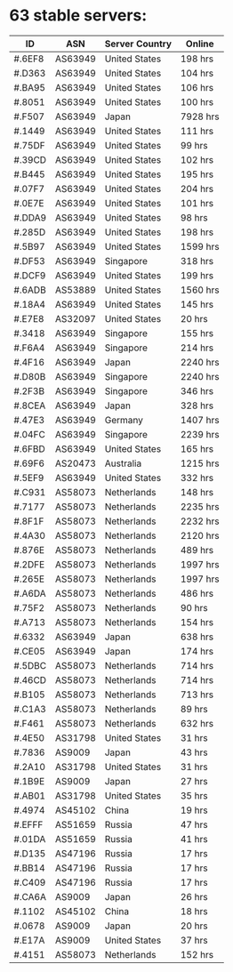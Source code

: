 # 63 stable servers:

| ID | ASN | Server Country | Online |
| ------ | ------ | ------ | ------ |
| #.6EF8 | AS63949 | United States | 198 hrs |
| #.D363 | AS63949 | United States | 104 hrs |
| #.BA95 | AS63949 | United States | 106 hrs |
| #.8051 | AS63949 | United States | 100 hrs |
| #.F507 | AS63949 | Japan | 7928 hrs |
| #.1449 | AS63949 | United States | 111 hrs |
| #.75DF | AS63949 | United States | 99 hrs |
| #.39CD | AS63949 | United States | 102 hrs |
| #.B445 | AS63949 | United States | 195 hrs |
| #.07F7 | AS63949 | United States | 204 hrs |
| #.0E7E | AS63949 | United States | 101 hrs |
| #.DDA9 | AS63949 | United States | 98 hrs |
| #.285D | AS63949 | United States | 198 hrs |
| #.5B97 | AS63949 | United States | 1599 hrs |
| #.DF53 | AS63949 | Singapore | 318 hrs |
| #.DCF9 | AS63949 | United States | 199 hrs |
| #.6ADB | AS53889 | United States | 1560 hrs |
| #.18A4 | AS63949 | United States | 145 hrs |
| #.E7E8 | AS32097 | United States | 20 hrs |
| #.3418 | AS63949 | Singapore | 155 hrs |
| #.F6A4 | AS63949 | Singapore | 214 hrs |
| #.4F16 | AS63949 | Japan | 2240 hrs |
| #.D80B | AS63949 | Singapore | 2240 hrs |
| #.2F3B | AS63949 | Singapore | 346 hrs |
| #.8CEA | AS63949 | Japan | 328 hrs |
| #.47E3 | AS63949 | Germany | 1407 hrs |
| #.04FC | AS63949 | Singapore | 2239 hrs |
| #.6FBD | AS63949 | United States | 165 hrs |
| #.69F6 | AS20473 | Australia | 1215 hrs |
| #.5EF9 | AS63949 | United States | 332 hrs |
| #.C931 | AS58073 | Netherlands | 148 hrs |
| #.7177 | AS58073 | Netherlands | 2235 hrs |
| #.8F1F | AS58073 | Netherlands | 2232 hrs |
| #.4A30 | AS58073 | Netherlands | 2120 hrs |
| #.876E | AS58073 | Netherlands | 489 hrs |
| #.2DFE | AS58073 | Netherlands | 1997 hrs |
| #.265E | AS58073 | Netherlands | 1997 hrs |
| #.A6DA | AS58073 | Netherlands | 486 hrs |
| #.75F2 | AS58073 | Netherlands | 90 hrs |
| #.A713 | AS58073 | Netherlands | 154 hrs |
| #.6332 | AS63949 | Japan | 638 hrs |
| #.CE05 | AS63949 | Japan | 174 hrs |
| #.5DBC | AS58073 | Netherlands | 714 hrs |
| #.46CD | AS58073 | Netherlands | 714 hrs |
| #.B105 | AS58073 | Netherlands | 713 hrs |
| #.C1A3 | AS58073 | Netherlands | 89 hrs |
| #.F461 | AS58073 | Netherlands | 632 hrs |
| #.4E50 | AS31798 | United States | 31 hrs |
| #.7836 | AS9009 | Japan | 43 hrs |
| #.2A10 | AS31798 | United States | 31 hrs |
| #.1B9E | AS9009 | Japan | 27 hrs |
| #.AB01 | AS31798 | United States | 35 hrs |
| #.4974 | AS45102 | China | 19 hrs |
| #.EFFF | AS51659 | Russia | 47 hrs |
| #.01DA | AS51659 | Russia | 41 hrs |
| #.D135 | AS47196 | Russia | 17 hrs |
| #.BB14 | AS47196 | Russia | 17 hrs |
| #.C409 | AS47196 | Russia | 17 hrs |
| #.CA6A | AS9009 | Japan | 26 hrs |
| #.1102 | AS45102 | China | 18 hrs |
| #.0678 | AS9009 | Japan | 20 hrs |
| #.E17A | AS9009 | United States | 37 hrs |
| #.4151 | AS58073 | Netherlands | 152 hrs |

